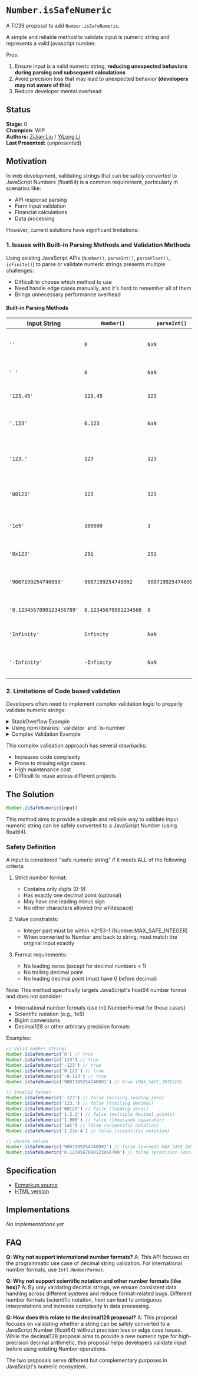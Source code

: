 # `Number.isSafeNumeric`

A TC39 proposal to add `Number.isSafeNumeric`.

A simple and reliable method to validate input is numeric string and represents a valid javascript number.

Pros:

1. Ensure input is a valid numeric string, **reducing unexpected behaviors during parsing and subsequent calculations**
2. Avoid precision loss that may lead to unexpected behavior **(developers may not aware of this)**
3. Reduce developer mental overhead

## Status

**Stage:** 0  
**Champion:** WIP  
**Authors:** [ZiJian Liu](@lxxyx) / [YiLong Li](@umuoy1)  
**Last Presented:** (unpresented)

## Motivation

In web development, validating strings that can be safely converted to JavaScript Numbers (float64) is a common requirement, particularly in scenarios like:

- API response parsing
- Form input validation
- Financial calculations
- Data processing

However, current solutions have significant limitations:

### 1. Issues with Built-in Parsing Methods and Validation Methods

Using existing JavaScript APIs (`Number()`, `parseInt()`, `parseFloat()`, `isFinite()`) to parse or validate numeric strings presents multiple challenges:

- Difficult to choose which method to use
- Need handle edge cases manually, and it's hard to remember all of them
- Brings unnecessary performance overhead

#### Built-in Parsing Methods

| Input String              | `Number()`            | `parseInt()`       | `parseFloat()`        | `isFinite()` | Issue                                    |
| ------------------------- | --------------------- | ------------------ | --------------------- | ------------ | ---------------------------------------- |
| `''`                      | `0`                   | `NaN`              | `NaN`                 | `true`       | Empty string handling inconsistent       |
| `' '`                     | `0`                   | `NaN`              | `NaN`                 | `true`       | Whitespace handling inconsistent         |
| `'123.45'`                | `123.45`              | `123`              | `123.45`              | `true`       | `parseInt` truncates decimals            |
| `'.123'`                  | `0.123`               | `NaN`              | `0.123`               | `true`       | Leading decimal point handling           |
| `'123.'`                  | `123`                 | `123`              | `123`                 | `true`       | Trailing decimal point silently accepted |
| `'00123'`                 | `123`                 | `123`              | `123`                 | `true`       | Leading zeros silently accepted          |
| `'1e5'`                   | `100000`              | `1`                | `100000`              | `true`       | Scientific notation handling varies      |
| `'0x123'`                 | `291`                 | `291`              | `0`                   | `true`       | Hex string handling inconsistent         |
| `'9007199254740993'`      | `9007199254740992`    | `9007199254740992` | `9007199254740992`    | `true`       | Large number precision loss              |
| `'0.1234567890123456789'` | `0.12345678901234568` | `0`                | `0.12345678901234568` | `true`       | Decimal precision loss                   |
| `'Infinity'`              | `Infinity`            | `NaN`              | `Infinity`            | `false`      | Infinity handling inconsistent           |
| `'-Infinity'`             | `-Infinity`           | `NaN`              | `-Infinity`           | `false`      | Negative infinity handling inconsistent  |

### 2. Limitations of Code based validation

Developers often need to implement complex validation logic to properly validate numeric strings:

<details>
<summary>StackOverflow Example</summary>

> 3276 Votes, Link: [How can I check if a string is a valid number?](https://stackoverflow.com/questions/175739/how-can-i-check-if-a-string-is-a-valid-number)

```javascript
function isNumeric(str) {
  if (typeof str != 'string') return false // we only process strings!
  return !isNaN(str) && !isNaN(parseFloat(str))
}

isNumeric('0.1234567890123456789') // true, but when converted to Number, precision loss will happen
```

</details>

<details>
<summary>Using npm libraries: `validator` and `is-number`</summary>

Using [validator](https://www.npmjs.com/package/validator)#isDecimal and [is-number](https://www.npmjs.com/package/is-number)#isNumber

```javascript
const validator = require('validator')
console.log(validator.isDecimal('0.1234567890123456789')) // true, but when converted to Number, precision loss will happen

const isNumber = require('is-number')
console.log(isNumber('0.1234567890123456789')) // true, but when converted to Number, precision loss will happen
```

</details>

<details>
<summary>Complex Validation Example</summary>

```javascript
function isValidNumber(str) {
  // 1. Basic type checks
  if (typeof str !== 'string') return false
  if (str.trim() === '') return false

  // 2. Format checks
  const num = Number(str)
  if (Number.isNaN(num)) return false
  if (!Number.isFinite(num)) return false

  // 3. Range checks (often overlooked)
  if (num > Number.MAX_SAFE_INTEGER) return false
  if (num < Number.MIN_SAFE_INTEGER) return false

  // 4. Format consistency check (often overlooked)
  if (String(num) !== str) return false

  return true
}

// Even with such complex validation, edge cases slip through
isValidNumber('1e5') // true, but might not be desired format
isValidNumber('0x123') // true, accepts hexadecimal
isValidNumber('.123') // true, accepts non-standard decimal format
```

</details>

This complex validation approach has several drawbacks:

- Increases code complexity
- Prone to missing edge cases
- High maintenance cost
- Difficult to reuse across different projects

## The Solution

```javascript
Number.isSafeNumeric(input)
```

This method aims to provide a simple and reliable way to validate input numeric string can be safely converted to a JavaScript Number (using float64).

### Safety Definition

A input is considered "safe numeric string" if it meets ALL of the following criteria:

1. Strict number format:

   - Contains only digits (0-9)
   - Has exactly one decimal point (optional)
   - May have one leading minus sign
   - No other characters allowed (no whitespace)

2. Value constraints:

   - Integer part must be within ±2^53-1 (Number.MAX_SAFE_INTEGER)
   - When converted to Number and back to string, must match the original input exactly

3. Format requirements:
   - No leading zeros (except for decimal numbers < 1)
   - No trailing decimal point
   - No leading decimal point (must have 0 before decimal)

Note: This method specifically targets JavaScript's float64 number format and does not consider:

- International number formats (use Intl.NumberFormat for those cases)
- Scientific notation (e.g., 1e5)
- BigInt conversions
- Decimal128 or other arbitrary precision formats

Examples:

```javascript
// Valid number strings
Number.isSafeNumeric('0') // true
Number.isSafeNumeric('123') // true
Number.isSafeNumeric('-123') // true
Number.isSafeNumeric('0.123') // true
Number.isSafeNumeric('-0.123') // true
Number.isSafeNumeric('9007199254740991') // true (MAX_SAFE_INTEGER)

// Invalid format
Number.isSafeNumeric('.123') // false (missing leading zero)
Number.isSafeNumeric('123.') // false (trailing decimal)
Number.isSafeNumeric('00123') // false (leading zeros)
Number.isSafeNumeric('1.2.3') // false (multiple decimal points)
Number.isSafeNumeric('1,000') // false (thousands separator)
Number.isSafeNumeric('1e5') // false (scientific notation)
Number.isSafeNumeric('1.23e-4') // false (scientific notation)

// Unsafe values
Number.isSafeNumeric('9007199254740992') // false (exceeds MAX_SAFE_INTEGER)
Number.isSafeNumeric('0.1234567890123456789') // false (precision loss)
```

## Specification

- [Ecmarkup source](spec.emu)
- [HTML version](https://lxxyx.github.io/proposal-number-is-safe-numeric/)

## Implementations

_No implementations yet_

## FAQ

**Q: Why not support international number formats?**
A: This API focuses on the programmatic use case of decimal string validation. For international number formats, use `Intl.NumberFormat`.

**Q: Why not support scientific notation and other number formats (like hex)?**
A: By only validating decimal strings, we ensure consistent data handling across different systems and reduce format-related bugs. Different number formats (scientific notation, hex) can lead to ambiguous interpretations and increase complexity in data processing.

**Q: How does this relate to the decimal128 proposal?**
A: This proposal focuses on validating whether a string can be safely converted to a JavaScript Number (float64) without precision loss or edge case issues. While the decimal128 proposal aims to provide a new numeric type for high-precision decimal arithmetic, this proposal helps developers validate input before using existing Number operations.

The two proposals serve different but complementary purposes in JavaScript's numeric ecosystem.
